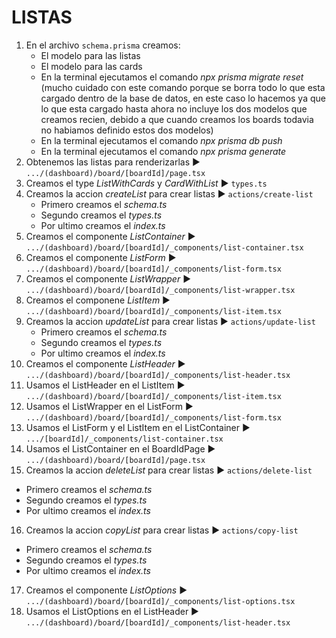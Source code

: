 # LISTAS
1. En el archivo `schema.prisma` creamos:
   - El modelo para las listas
   - El modelo para las cards
   - En la terminal ejecutamos el comando *npx prisma migrate reset* (mucho cuidado con este comando porque se borra todo lo que esta cargado dentro de la base de datos, en este caso lo hacemos ya que lo que esta cargado hasta ahora no incluye los dos modelos que creamos recien, debido a que cuando creamos los boards todavia no habiamos definido estos dos modelos)
   - En la terminal ejecutamos el comando *npx prisma db push*
   - En la terminal ejecutamos el comando *npx prisma generate*
2. Obtenemos las listas para renderizarlas ► `.../(dashboard)/board/[boardId]/page.tsx`
3. Creamos el type *ListWithCards* y *CardWithList* ► `types.ts`
4. Creamos la accion *createList* para crear listas ► `actions/create-list`
   - Primero creamos el *schema.ts*
   - Segundo creamos el *types.ts*
   - Por ultimo creamos el *index.ts* 
5. Creamos el componente *ListContainer* ► `.../(dashboard)/board/[boardId]/_components/list-container.tsx`
6. Creamos el componente *ListForm* ► `.../(dashboard)/board/[boardId]/_components/list-form.tsx`
7. Creamos el componente *ListWrapper* ► `.../(dashboard)/board/[boardId]/_components/list-wrapper.tsx`
8. Creamos el componene *ListItem* ► `.../(dashboard)/board/[boardId]/_components/list-item.tsx`
9. Creamos la accion *updateList* para crear listas ► `actions/update-list`
   - Primero creamos el *schema.ts*
   - Segundo creamos el *types.ts*
   - Por ultimo creamos el *index.ts* 
10. Creamos el componente *ListHeader* ► `.../(dashboard)/board/[boardId]/_components/list-header.tsx`
11. Usamos el ListHeader en el ListItem ► `.../(dashboard)/board/[boardId]/_components/list-item.tsx`
12. Usamos el ListWrapper en el ListForm ► `.../(dashboard)/board/[boardId]/_components/list-form.tsx`
13. Usamos el ListForm y el ListItem en el ListContainer ► `.../[boardId]/_components/list-container.tsx`
14. Usamos el ListContainer en el BoardIdPage ► `.../(dashboard)/board/[boardId]/page.tsx`
15. Creamos la accion *deleteList* para crear listas ► `actions/delete-list`
   - Primero creamos el *schema.ts*
   - Segundo creamos el *types.ts*
   - Por ultimo creamos el *index.ts* 
16. Creamos la accion *copyList* para crear listas ► `actions/copy-list`
   - Primero creamos el *schema.ts*
   - Segundo creamos el *types.ts*
   - Por ultimo creamos el *index.ts* 
17. Creamos el componente *ListOptions* ► `.../(dashboard)/board/[boardId]/_components/list-options.tsx`
18. Usamos el ListOptions en el ListHeader ► `.../(dashboard)/board/[boardId]/_components/list-header.tsx`
   